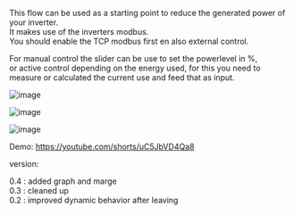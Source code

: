 This flow can be used as a starting point to reduce the generated power of your inverter. \
It makes use of the inverters modbus. \
You should enable the TCP modbus first en also external control.

For manual control the slider can be use to set the powerlevel in %, \
or active control depending on the energy used, 
for this you need to measure or calculated the current use and feed that as input.

![image](https://github.com/hansvanlin/SMA-Tripower-5.0---Active-Power-Control/assets/108009649/614c1d73-9db1-434c-bc1f-57b6b0f80834)



![image](https://github.com/hansvanlin/SMA-Tripower-5.0---Acitive-Power-Control/assets/108009649/70224486-1d30-4ba0-a450-6662912a9293)


![image](https://github.com/hansvanlin/SMA-Tripower-5.0---Active-Power-Control/assets/108009649/4dcdca08-2bff-4a77-a484-03604788b5d4)





Demo: https://youtube.com/shorts/uC5JbVD4Qa8 





version: 

0.4 : added graph and marge \
0.3 : cleaned up \
0.2 : improved dynamic behavior after leaving

  

